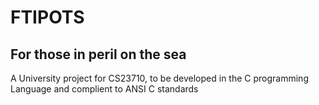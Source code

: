 FTIPOTS
=======

For those in peril on the sea
------------------------------
A University project for CS23710, to be developed in
the C programming Language and complient to ANSI C standards
